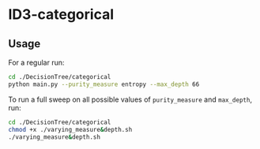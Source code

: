 # ID3-categorical



## Usage

For a regular run:

```bash
cd ./DecisionTree/categorical
python main.py --purity_measure entropy --max_depth 66
```

To run a full sweep on all possible values of `purity_measure` and `max_depth`, run:

```bash
cd ./DecisionTree/categorical
chmod +x ./varying_measure&depth.sh
./varying_measure&depth.sh
```

